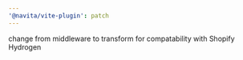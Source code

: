 ```yaml
---
'@navita/vite-plugin': patch
---
```


change from middleware to transform for compatability with Shopify Hydrogen
